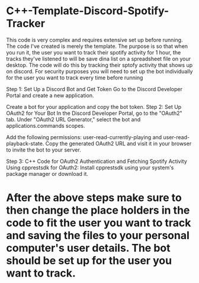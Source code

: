 # C++-Template-Discord-Spotify-Tracker

This code is very complex and requires extensive set up before running. The code I've created is merely the template. The purpose is so that when you run it, the user you want to track their spotify activity for 1 hour, the tracks they've listened to will be save dina list on a spreadsheet file on your desktop. The code will do this by tracking their sptofy activity that shows up on discord. For security purposes you will need to set up the bot individually for the user you want to track every time before running

Step 1: Set Up a Discord Bot and Get Token
Go to the Discord Developer Portal and create a new application.

Create a bot for your application and copy the bot token.
Step 2: Set Up OAuth2 for Your Bot
In the Discord Developer Portal, go to the "OAuth2" tab.
Under "OAuth2 URL Generator," select the bot and applications.commands scopes.

Add the following permissions: user-read-currently-playing and user-read-playback-state.
Copy the generated OAuth2 URL and visit it in your browser to invite the bot to your server.

Step 3: C++ Code for OAuth2 Authentication and Fetching Spotify Activity
Using cpprestsdk for OAuth2:
Install cpprestsdk using your system's package manager or download it.

# After the above steps make sure to then change the place holders in the code to fit the user you want to track and saving the files to your personal computer's user details. The bot should be set up for the user you want to track.
